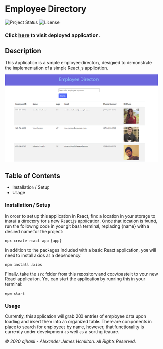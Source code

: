 # Employee Directory

![Project Status](https://img.shields.io/badge/status-In_Progress-yellow)
![License](https://img.shields.io/badge/License-mit-blue)

### Click [here](https://ajhami.github.io/employee_dir/) to visit deployed application.

## Description
This Application is a simple employee directory, designed to demonstrate the implementation of a simple React.js application.

![Screenshot](./public/app_screenshot.PNG)

## Table of Contents
- Installation / Setup
- Usage

### Installation / Setup
In order to set up this application in React, find a location in your storage to install a directory for a new React.js application. Once that location is found, run the following code in your git bash terminal, replacing {name} with a desired name for the project:
```git
npx create-react-app {app}
```
In addition to the packages included with a basic React application, you will need to install axios as a dependency.
```git
npm install axios
```
Finally, take the `src` folder from this repository and copy/paste it to your new React application. You can start the application by running this in your terminal:
```git
npm start
```

### Usage
Currently, this application will grab 200 entries of employee data upon loading and insert them into an organized table. There are components in place to search for employees by name, however, that functionality is currently under development as well as a sorting feature.



*© 2020 ajhami - Alexander James Hamilton. All Rights Reserved.*
